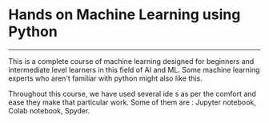 # Hands on Machine Learning using Python
-----------------------------------------
This is a complete course of machine learning designed for beginners and intermediate level learners in this field of AI and ML. Some machine learning experts who aren't familiar with python might also like this.

Throughout this course, we have used several ide s as per the comfort and ease they make that particular work. 
Some of them are :
Jupyter notebook, Colab notebook, Spyder.

